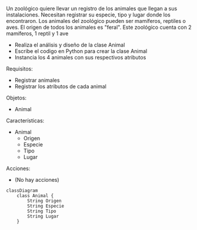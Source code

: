 Un zoológico quiere llevar un registro de los animales que llegan 
a sus instalaciones.
Necesitan registrar su especie, tipo y lugar donde los encontraron.
Los animales del zoológico pueden ser mamíferos, reptiles o aves.
El origen de todos los animales es "feral". 
Este zoológico cuenta con 2 mamíferos, 1 reptil y 1 ave

- Realiza el análisis y diseño de la clase Animal
- Escribe el codigo en Python para crear la clase Animal
- Instancia los 4 animales con sus respectivos atributos

Requisitos:
- Registrar animales
- Registrar los atributos de cada animal
  
Objetos:
- Animal

Características:
- Animal
    - Origen
    - Especie
    - Tipo
    - Lugar
    

Acciones:
- (No hay acciones)

```mermaid	
classDiagram
    class Animal {
        String Origen
        String Especie
        String Tipo
        String Lugar
    }
```